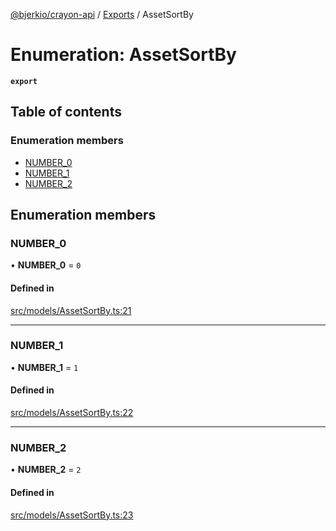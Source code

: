 [@bjerkio/crayon-api](../README.md) / [Exports](../modules.md) / AssetSortBy

# Enumeration: AssetSortBy

**`export`**

## Table of contents

### Enumeration members

- [NUMBER\_0](AssetSortBy.md#number_0)
- [NUMBER\_1](AssetSortBy.md#number_1)
- [NUMBER\_2](AssetSortBy.md#number_2)

## Enumeration members

### NUMBER\_0

• **NUMBER\_0** = `0`

#### Defined in

[src/models/AssetSortBy.ts:21](https://github.com/bjerkio/crayon-api-js/blob/22cd66d/src/models/AssetSortBy.ts#L21)

___

### NUMBER\_1

• **NUMBER\_1** = `1`

#### Defined in

[src/models/AssetSortBy.ts:22](https://github.com/bjerkio/crayon-api-js/blob/22cd66d/src/models/AssetSortBy.ts#L22)

___

### NUMBER\_2

• **NUMBER\_2** = `2`

#### Defined in

[src/models/AssetSortBy.ts:23](https://github.com/bjerkio/crayon-api-js/blob/22cd66d/src/models/AssetSortBy.ts#L23)
